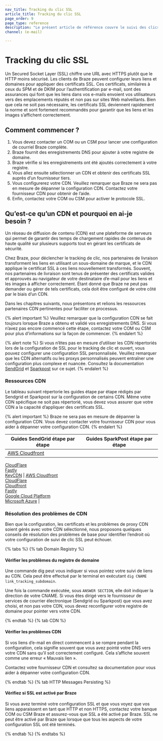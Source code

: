 ```yaml
---
nav_title: Tracking du clic SSL
article_title: Tracking du clic SSL
page_order: 9
page_type: reference
description: "Le présent article de référence couvre le suivi des clics SSL, les meilleures pratiques et vous explique comment démarrer."
channel: (e-mail)

---
```


# Tracking du clic SSL

Un Secured Socket Layer (SSL) chiffre une URL avec HTTPS plutôt que le HTTP moins sécurisé. Les clients de Braze peuvent configurer leurs liens et domaines pour appliquer des certificats SSL. Ces certificats, similaires à ceux du SPM et de DKIM pour l’authentification par e-mail, sont des assurances qui font que les liens dans vos e-mails envoient vos utilisateurs vers des emplacements réputés et non pas sur sites Web malveillants. Bien que cela ne soit pas nécessaire, les certificats SSL deviennent rapidement la norme et sont fortement recommandés pour garantir que les liens et les images s’affichent correctement.

## Comment commencer ?

1. Vous devez contacter un COM ou un CSM pour lancer une configuration de courriel Braze complète.
2. Braze fournit des enregistrements DNS pour ajouter à votre registre de domaine.
3. Braze vérifie si les enregistrements ont été ajoutés correctement à votre registre.
4. Vous allez ensuite sélectionner un CDN et obtenir des certificats SSL auprès d’un fournisseur tiers. 
5. Vous configurerez votre CDN. Veuillez remarquer que Braze ne sera pas en mesure de dépanner la configuration CDN. Contactez votre fournisseur CDN pour obtenir de l’aide.
6. Enfin, contactez votre COM ou CSM pour activer le protocole SSL.

## Qu’est-ce qu’un CDN et pourquoi en ai-je besoin ?

Un réseau de diffusion de contenu (CDN) est une plateforme de serveurs qui permet de garantir des temps de chargement rapides de contenus de haute qualité sur plusieurs supports tout en gérant les certificats de sécurité. 

Chez Braze, pour déclencher le tracking de clic, nos partenaires de livraison transforment les liens en utilisant un sous-domaine de marque, et le CDN applique le certificat SSL à ces liens nouvellement transformés. Souvent, nos partenaires de livraison sont tenus de présenter des certificats valides et approuvés au navigateur de votre destinataire d’e-mail pour les liens et les images à afficher correctement. Étant donné que Braze ne peut pas demander ou gérer de tels certificats, cela doit être configuré de votre côté par le biais d’un CDN. 

Dans les chapitres suivants, nous présentons et relions les ressources partenaires CDN pertinentes pour faciliter ce processus. 

{% alert important %}
Veuillez remarquer que la configuration CDN se fait toujours lorsque Braze a obtenu et validé vos enregistrements DNS. Si vous n’avez pas encore commencé cette étape, contactez votre COM ou CSM pour plus d’informations sur la façon de commencer.
{% endalert %}

{% alert note %}
Si vous n’êtes pas en mesure d’utiliser les CDN répertoriés lors de la configuration de SSL pour le tracking de clic et ouvert, vous pouvez configurer une configuration SSL personnalisée. Veuillez remarquer que les CDN alternatifs ou les proxys personnalisés peuvent entraîner une configuration plus complexe et nuancée. Consultez la documentation [SendGrid](https://sendgrid.com/docs/ui/account-and-settings/custom-ssl-configurations/ "Adding a Custom SSL configuration") et [Sparkpost](https://www.sparkpost.com/docs/tech-resources/using-proxy-https-tracking-domain/ "Using a Reverse Proxy for HTTPS Tracking Domain") sur ce sujet.
{% endalert %}

### Ressources CDN

Le tableau suivant répertorie les guides étape par étape rédigés par Sendgrid et Sparkpost sur la configuration de certains CDN. Même votre CDN spécifique ne soit pas répertorié, vous devez vous assurer que votre CDN a la capacité d’appliquer des certificats SSL.

{% alert important %}
Braze ne sera pas en mesure de dépanner la configuration CDN. Vous devez contacter votre fournisseur CDN pour vous aider à dépanner votre configuration CDN.
{% endalert %}

| Guides SendGrid étape par étape | Guides SparkPost étape par étape |
| -------- | --------- |
| [AWS Cloudfront](https://sendgrid.com/docs/ui/sending-email/universal-links/#setting-up-universal-links-using-cloudfront)<br>
[CloudFlare](https://sendgrid.com/docs/ui/sending-email/content-delivery-networks/#using-cloudflare)<br>
[Fastly](https://sendgrid.com/docs/ui/sending-email/content-delivery-networks/#using-fastly)<br>
[KeyCDN](https://sendgrid.com/docs/ui/sending-email/content-delivery-networks/#using-keycdn) | [AWS Cloudfront](https://www.sparkpost.com/docs/tech-resources/enabling-https-engagement-tracking-on-sparkpost/#aws-create)<br>
[CloudFlare](https://www.sparkpost.com/docs/tech-resources/enabling-https-engagement-tracking-on-sparkpost/#step-by-step-guide-with-cloudflare)<br>
[Cloudfront](https://www.sparkpost.com/docs/tech-resources/enabling-https-engagement-tracking-on-sparkpost/)<br>
[Fastly](https://www.sparkpost.com/docs/tech-resources/enabling-https-engagement-tracking-on-sparkpost/#step-by-step-guide-with-fastly)<br>
[Google Cloud Platform](https://www.sparkpost.com/docs/tech-resources/enabling-https-engagement-tracking-on-sparkpost/#gcp-create)<br>
[Microsoft Azure](https://www.sparkpost.com/docs/tech-resources/enabling-https-engagement-tracking-on-sparkpost/#azure-create) |

### Résolution des problèmes de CDN

Bien que la configuration, les certificats et les problèmes de proxy CDN soient gérés avec votre CDN sélectionné, nous proposons quelques conseils de résolution des problèmes de base pour identifier l’endroit où votre configuration de suivi de clic SSL peut échouer.

{% tabs %}
{% tab Domain Registry %}

#### Vérifier les problèmes du registre de domaine

Une commande dig peut vous indiquer si vous pointez votre suivi de liens au CDN. Cela peut être effectué par le terminal en exécutant `dig CNAME link_tracking_subdomain`.

Une fois la commande exécutée, sous `ANSWER SECTION`, elle doit indiquer la direction de votre CNAME. Si vous êtes dirigé vers le fournisseur de services de courrier électronique (Sendgrid ou Sparkpost) que vous avez choisi, et non pas votre CDN, vous devez reconfigurer votre registre de domaine pour pointer vers votre CDN.

{% endtab %}
{% tab CDN %}

#### Vérifier les problèmes CDN

Si vos liens d’e-mail en direct commencent à se rompre pendant la configuration, cela signifie souvent que vous avez pointé votre DNS vers votre CDN sans qu’il soit correctement configuré. Cela s’affiche souvent comme une erreur « Mauvais lien ».

Contactez votre fournisseur CDN et consultez sa documentation pour vous aider à dépanner votre configuration CDN.

{% endtab %}
{% tab HTTP Messages Persisting %}

#### Vérifiez si SSL est activé par Braze

Si vous avez terminé votre configuration SSL et que vous voyez que vos liens apparaissent en tant que HTTP et non HTTPS, contactez votre banque COM ou CSM Braze et assurez-vous que SSL a été activé par Braze. SSL ne peut être activé par Braze que lorsque que tous les aspects de votre configuration SSL ont été terminés.

{% endtab %}
{% endtabs %}